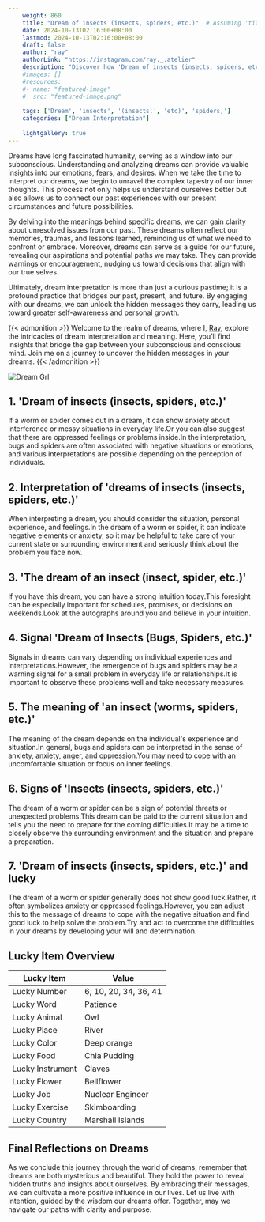 ```yaml
---
    weight: 860
    title: "Dream of insects (insects, spiders, etc.)"  # Assuming 'title' column exists
    date: 2024-10-13T02:16:00+08:00
    lastmod: 2024-10-13T02:16:00+08:00
    draft: false
    author: "ray"
    authorLink: "https://instagram.com/ray._.atelier"
    description: "Discover how 'Dream of insects (insects, spiders, etc.)' can interpret your future and uncover its significant meanings in your life."
    #images: []
    #resources:
    #- name: "featured-image"
    #  src: "featured-image.png"
    
    tags: ['Dream', 'insects', '(insects,', 'etc)', 'spiders,']
    categories: ["Dream Interpretation"]
    
    lightgallery: true
---
```

    
Dreams have long fascinated humanity, serving as a window into our subconscious. Understanding and analyzing dreams can provide valuable insights into our emotions, fears, and desires. When we take the time to interpret our dreams, we begin to unravel the complex tapestry of our inner thoughts. This process not only helps us understand ourselves better but also allows us to connect our past experiences with our present circumstances and future possibilities.

By delving into the meanings behind specific dreams, we can gain clarity about unresolved issues from our past. These dreams often reflect our memories, traumas, and lessons learned, reminding us of what we need to confront or embrace. Moreover, dreams can serve as a guide for our future, revealing our aspirations and potential paths we may take. They can provide warnings or encouragement, nudging us toward decisions that align with our true selves.

Ultimately, dream interpretation is more than just a curious pastime; it is a profound practice that bridges our past, present, and future. By engaging with our dreams, we can unlock the hidden messages they carry, leading us toward greater self-awareness and personal growth.

{{< admonition >}}
Welcome to the realm of dreams, where I, [Ray](https://instagram.com/ray._.atelier), explore the intricacies of dream interpretation and meaning. Here, you’ll find insights that bridge the gap between your subconscious and conscious mind. Join me on a journey to uncover the hidden messages in your dreams.
{{< /admonition >}}

![Dream Grl](https://cdn.pixabay.com/photo/2017/11/02/03/35/gothic-2910057_1280.jpg "Dream Grl")

## 1. 'Dream of insects (insects, spiders, etc.)'
If a worm or spider comes out in a dream, it can show anxiety about interference or messy situations in everyday life.Or you can also suggest that there are oppressed feelings or problems inside.In the interpretation, bugs and spiders are often associated with negative situations or emotions, and various interpretations are possible depending on the perception of individuals.

## 2. Interpretation of 'dreams of insects (insects, spiders, etc.)'
When interpreting a dream, you should consider the situation, personal experience, and feelings.In the dream of a worm or spider, it can indicate negative elements or anxiety, so it may be helpful to take care of your current state or surrounding environment and seriously think about the problem you face now.

## 3. 'The dream of an insect (insect, spider, etc.)'
If you have this dream, you can have a strong intuition today.This foresight can be especially important for schedules, promises, or decisions on weekends.Look at the autographs around you and believe in your intuition.

## 4. Signal 'Dream of Insects (Bugs, Spiders, etc.)'
Signals in dreams can vary depending on individual experiences and interpretations.However, the emergence of bugs and spiders may be a warning signal for a small problem in everyday life or relationships.It is important to observe these problems well and take necessary measures.

## 5. The meaning of 'an insect (worms, spiders, etc.)'
The meaning of the dream depends on the individual's experience and situation.In general, bugs and spiders can be interpreted in the sense of anxiety, anxiety, anger, and oppression.You may need to cope with an uncomfortable situation or focus on inner feelings.

## 6. Signs of 'Insects (insects, spiders, etc.)'
The dream of a worm or spider can be a sign of potential threats or unexpected problems.This dream can be paid to the current situation and tells you the need to prepare for the coming difficulties.It may be a time to closely observe the surrounding environment and the situation and prepare a preparation.

## 7. 'Dream of insects (insects, spiders, etc.)' and lucky
The dream of a worm or spider generally does not show good luck.Rather, it often symbolizes anxiety or oppressed feelings.However, you can adjust this to the message of dreams to cope with the negative situation and find good luck to help solve the problem.Try and act to overcome the difficulties in your dreams by developing your will and determination.

## Lucky Item Overview
| Lucky Item          | Value              |
|---------------|--------------------|
| Lucky Number        | 6, 10, 20, 34, 36, 41  |
| Lucky Word          | Patience |
| Lucky Animal        | Owl |
| Lucky Place         | River     |
| Lucky Color         | Deep orange     |
| Lucky Food          | Chia Pudding      |
| Lucky Instrument    | Claves |
| Lucky Flower        | Bellflower    |
| Lucky Job           | Nuclear Engineer       |
| Lucky Exercise      | Skimboarding  |
| Lucky Country       | Marshall Islands    |


##  Final Reflections on Dreams

As we conclude this journey through the world of dreams, remember that dreams are both mysterious and beautiful. They hold the power to reveal hidden truths and insights about ourselves. By embracing their messages, we can cultivate a more positive influence in our lives. Let us live with intention, guided by the wisdom our dreams offer. Together, may we navigate our paths with clarity and purpose.
